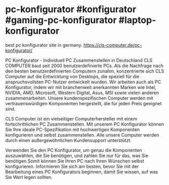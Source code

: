 # pc-konfigurator #konfigurator #gaming-pc-konfigurator #laptop-konfigurator
best pc konfigurator site in germany. https://cls-computer.de/pc-konfigurator/

PC Konfigurator - Individuell PC Zusammenstellen in Deutschland
CLS COMPUTER baut seit 2000 benutzerdefinierte PCs. Als die Nachfrage nach den besten benutzerdefinierten Computern zunahm, konzentrierte sich CLS Computer auf die Entwicklung von Desktops, die speziell für die anspruchsvollsten PC-Nutzer entwickelt wurden. Wir arbeiten auch als PC Konfigurator, indem wir mit branchenweit anerkannten Marken wie Intel, NVIDIA, AMD, Microsoft, Western Digital, Asus, MSI sowie vielen anderen zusammenarbeiten. Unsere kundenspezifischen Computer werden mit vertrauenswürdigen Komponenten hergestellt, die für jeden Preis geeignet sind.

CLS Computer ist ein vielseitiger Computerhersteller mit einem fortschrittlichen PC Zusammenstellen. Mit unserem PC Konfigurator können Sie Ihre ideale PC-Spezifikation mit hochwertigen Komponenten konfigurieren und selbst zusammenstellen. Alle unsere Computer werden durch einen außergewöhnlichen Kundensupport unterstützt.

Verwenden Sie den PC Konfigurator, um genau die Komponenten auszuwählen, die Sie benötigen, und zahlen Sie nur für das, was Sie benötigen.Somit können Sie Ihren PC nach Ihren Wünschen selbst konfigurieren.  Informieren Sie sich am besten, bevor Sie mit der Bearbeitung eines PC Konfigurators beginnen, damit Sie wissen, auf was Sie Wert legen sollten.
